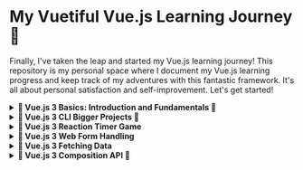 # My Vuetiful Vue.js Learning Journey 🚀

Finally, I've taken the leap and started my Vue.js learning journey! This repository is my personal space where I document my Vue.js learning progress and keep track of my adventures with this fantastic framework. It's all about personal satisfaction and self-improvement. Let's get started!
<details>
  <summary><strong>🚀  Vue.js 3 Basics: Introduction and Fundamentals 🚀</strong></summary>

  ## Introduction
  Welcome to the world of Vue.js! In this section, you'll embark on a journey to explore the fundamental concepts and features of Vue.js, a progressive JavaScript framework. Vue.js is like a magic wand in the realm of web development, empowering you to create dynamic and interactive web applications. Let's dive into the essentials!

## Topics Covered

### Introduction to Vue.js 🌟

Today, you'll take your first step into the enchanting world of Vue.js. You'll discover the foundational principles of Vue.js, a progressive JavaScript framework known for its versatility and ease of use. Get ready to wield the magic wand of web development! ✨

### Setting up Vue.js in a project 🛠️

Before you can work your magic with Vue.js, you need to set up your project. Learn how to integrate Vue.js seamlessly into your application, preparing it for a world of Vue-tiful possibilities. 💪

### Vue.js Instance and Data 🧬

Enter the fascinating realm of Vue instances and data. It's like creating a miniature universe inside your application, where data comes to life. Explore the core concepts that make Vue.js a powerful tool for building interactive web applications. 🪐

### Vue Directives (v-bind, v-model, v-on) 🤖

These directives are your superpowers! With `v-bind`, you can effortlessly bind data to your templates. `v-model` enables two-way data binding, while `v-on` lets you handle events with ease. These essential tools are your secret weapons in Vue.js development. 💥

### Vue Methods 📚

Discover Vue methods, your secret functions that perform actions and calculations within your Vue app. It's like having a Swiss Army knife in your development toolbox. 🧰

### Computed Properties 🔍

Computed properties in Vue.js are your personal math assistants. They automatically recalculate when data changes, providing smart, auto-updating variables. They simplify complex calculations and enhance the interactivity of your app. 🧮

### Conditional Rendering with v-if 🎭

Bring magic to your user interface with conditional rendering using `v-if`. Make elements appear and disappear with the snap of your fingers, creating dynamic and responsive web applications. 🪄

### Looping through Data with v-for 🔄

Organize your data with the power of `v-for`. Create dynamic lists and iterate through data effortlessly, ensuring your web application is as organized as a supercharged to-do list. ✅

### Understanding Triggers 🎯

Dive into triggers and understand how they enhance interactivity in Vue.js. Triggers are like secret buttons that make things happen, adding a touch of magic to your web applications. 🎉
</details>

<details>
  <summary><strong>🚀  Vue.js 3 CLI Bigger Projects 🚀</strong></summary>

  ## Introduction
  In this section, you'll level up your Vue.js skills by tackling larger projects using Vue CLI. You'll explore setting up substantial projects, working with Vue files and templates, using template refs, creating and managing multiple components, understanding the parent-child component relationship, and building a complex component tree.

## Topics Covered

### Installing Node.js

Before diving into Vue.js projects, it's essential to install Node.js, the runtime environment for JavaScript. Node.js allows you to run JavaScript on the server side and provides essential tools for web development.

### Using Vue CLI

Vue CLI is a command-line tool that simplifies setting up and managing Vue.js projects. It provides a structured project template and a wide range of features, making the development process smoother and more efficient.

### Creating a new project walkthrough

Starting a new Vue.js project with Vue CLI is a breeze. This walkthrough will guide you through creating a new project, ensuring a solid foundation for your development journey.

### Working with Vue files and templates

Vue.js projects are centered around components. Understanding how to work with Vue files and templates is crucial. Explore the structuring of Vue components and the creation of dynamic templates for your applications.

### Template refs

Unlock the power of template refs, a feature that allows you to reference and interact with elements in your Vue templates. Learn how to use template refs to access and manipulate elements within your components.

### Creating and managing multiple components

Large projects often require breaking the user interface into smaller, reusable components. Learn how to create and manage multiple components, enabling a more organized and maintainable codebase.

### Understanding the parent and child component relationship

Vue.js follows a hierarchical component structure, where components can be parent or child components. Understanding how parent and child components interact is essential for building complex user interfaces.

### Building a component tree

In Vue.js, components form a tree-like structure. Learn how to build a component tree by composing components and creating a clear hierarchy for your application.

## Styling and Components

- Apply style to a component, affecting not only the component itself but also other components used within it.
- Use the "scoped" attribute to limit styles to a specific component.
- For global CSS styles, create a `global.css` file in the assets folder and import it in your `main.js` file.

## Working with Props

- Props make components more reusable and dynamic.
- Use data binding (`:`) to pass data types other than strings.

## Emitting Custom Events

- Components can emit custom events, allowing you to listen to those events where the component is used.

## Click Event Modifiers

- Enhance the behavior of click events using modifiers like `@click`, `@click.right`, and `@click.self`.

## Slots

- Vue provides various ways to use slots, including template slots and default slots.
- Slots allow you to insert content into a component from the parent component.

## Using Teleport

- Teleport is a feature in Vue that allows you to render content at a different place in the DOM hierarchy.
- It's useful for rendering modals, dialogs, and other dynamic elements in your application.

</details>
<details>
   <summary><strong>🚀  Vue.js 3 Reaction Timer Game</strong></summary>
Welcome to my Vue.js 3 Reaction Timer Game project! In this section, you'll find a brief overview of my journey and the structure of this simple yet fun web application.

## Introduction

This project is a part of my Vue.js learning journey, where I decided to build a small yet engaging game to apply my Vue.js skills. Here's a quick rundown of my journey:

- Created a new Vue.js project using Vue CLI.
- Cleaned the default components and dependencies.
- Developed the game with three primary components:
  - `App.vue`: The main Vue app component responsible for game logic.
  - `Block.vue`: A component representing the flashing block for players to click as quickly as possible.
  - `Result.vue`: A component to display the user's reaction time and rank.
- Utilized Vue.js concepts, including custom events, data binding, and lifecycle hooks.
- Gained insights into Vue.js lifecycle hooks like `mounted`, `updated`, and `unmounted`.
- Used custom events to pass data between components.

So, what's this project all about, and how does it work? Let me break it down for you:

🎮 **The Game**: Imagine a flashy, colorful block that appears on your screen. Your mission, should you choose to accept it, is to click that block as quickly as humanly possible.

⏱️ **Reaction Time**: Every time you click the block, we measure your reaction time. Are you the Flash, or more of a "relaxed and laid-back" kind of superhero?

🥋 **Rank**: Based on your reaction time, you'll receive a rank. Will you be the ultimate "Ninja Fingers" with superhuman reflexes, or perhaps you're more of a "Casual Stroller" through the Vue-tiful world of web development?

Intrigued? Clone this repository and dive into the world of Vue.js, where learning meets fun, and you become a coding ninja in style. Time to unleash your inner superhero and become a Vue-tastic master! 🚀🦸‍♂️

## Video Preview
![Click to watch the video](/reaction-timer/src/assets/Reaction-timer.mp4)

[![Watch the Video](Reaction-timer.mp4)](/reaction-timer/src/assets/Reaction-timer.mp4)



</details>
<details>
   <summary><strong> 🚀 Vue.js 3 Web Form Handling
</strong></summary>

Welcome to my Vue.js 3 Web Form Handling journey! In this section, I'll provide an overview of the progress I made today and the content I added to my mind."
## Introduction

Today's journey was all about working with forms in Vue.js. I began by setting up a new Vue.js project for web form handling using Vue CLI. Here's a quick summary of the key points I learned and the progress I made:

- Created a new Vue.js project with Vue CLI, focusing on web form handling.
- Structured the project and added a component named `SignupForm.vue` to handle user sign-up.
- Implemented two-way data binding using `v-model` to synchronize form input fields with data variables.
- Explored various form input types, including text, password, select boxes, and checkboxes.
- Utilized Vue's event handling, especially the `@keypress` event to capture user input for adding skills.
- Enabled the user to add and remove skills dynamically.
- Added form validation for the password field, requiring a minimum of 6 characters.
- Completed the form submission and provided feedback to the user.

So, what's this project all about? It's about mastering the art of form handling in Vue.js and creating web forms that are both functional and user-friendly. 

### Topics Covered Today

- Inputs
- Select boxes
- Checkboxes
- Handling keyboard events
- Form submission
- Basic form validations
- Adding and removing dynamic skills

It's been a productive day, and I'm excited to continue exploring Vue.js's capabilities.
## Features

### 1. Form Input Handling

🖋️ Learn how to handle form inputs using Vue.js, including two-way data binding and syncing data between input fields and variables.

### 2. Select Boxes and Checkboxes

📦 Explore working with select boxes and checkboxes in forms, allowing users to make choices and selections easily.

### 3. Keyword Events

🔑 Discover how to use event handling to trigger actions based on user input, enhancing the functionality of your forms.

### 4. Form Submission

📤 Learn how to handle form submissions in Vue.js, including preventing default behavior and processing form data.

### 5. Input Validation
🛡️ Explore the basics of input validation to ensure data entered by users meets certain criteria, improving the quality of the data collected.

### 6. Adding and Removing Skills

➕🗑️ Implement a feature that allows users to add and remove skills dynamically, enhancing the user experience.

### 7. Custom Checkbox Selection

📋 Experiment with custom checkbox selection and binding values to variables, providing users with an intuitive interface.

These are some of the features you'll explore in this project as you dive into the world of form handling with Vue.js.


## Branch and Commit Details

- Branch Name: vue-forms-tutorial
- Commit Message: 🚀 Added form input handling and validation in the SignupForm component. Updated README for today's progress.

Time to commit the code and move on to the next steps of my Vue.js learning journey. Stay tuned for more exciting adventures!

  </details>
<details>
   <summary><strong> 🚀 Vue.js 3  Fetching Data
</strong></summary>
Welcome to my Vue.js 3 tutorial journey where I'm documenting my progress in today's session focused on fetching data.

## Overview

In this session, I delved into the following key topics:

- **JSON Server Setup:** Created a local JSON server with a `db.json` file located in a "data" folder. This server acts as our backend to fetch product data.

- **Installing JSON Server:** I installed the JSON server using npm, making it easy to manage my data locally.

- **Fetching Data:** I explored how to fetch data from the JSON server using JavaScript's `fetch` method, connecting my Vue.js application to the database.

- **Conditional Rendering:** Demonstrated conditional rendering techniques for displaying product data. It ensures that my app shows a loading message while data is being fetched and displays the product details once available.

- **Product List Component:** Developed a product list component that showcases product titles, descriptions, and thumbnails, offering a user-friendly interface for navigating products.

- **Product Details Component:** Designed a product details component that includes user-friendly navigation buttons to return to the product list or go forward.

## How to Get Started

To run this project locally, follow these steps:

1. **Start JSON Server:** Before running the Vue.js app, start the JSON server to serve product data. Open your terminal and navigate to your project directory. Then run the following command:
```bash
json-server --watch data/db.json

```


3. **Run Vue.js App:** Open another terminal window, navigate to your project directory, and run the Vue.js application using the following command:
```bash
npm run serve
```

5. Once both JSON Server and the Vue.js app are running, open your web browser and access the Vue app at the specified URL (usually http://localhost:8080/).

This README acts as a personal diary of my Vue.js 3 tutorial progress. It serves to track my learning journey and also shares my insights with others who might find it helpful.

Stay tuned for more exciting Vue.js adventures!

  </details>


<details>
  <summary><strong>🚀  Vue.js 3 Composition API  🚀</strong></summary>
 
## Topics Covered 📚

1. **Getting Started** 🛠️
   - Created a Vue project using Vue CLI.
   - Cleaned up unnecessary files to start fresh.

2. **Template Refs** 🔍
   - Mastered the use of `template refs` for easy DOM manipulation.

3. **Reactive Magic** 🔮
   - Leveraged `refs` for creating dynamic and reactive data.

4. **Refs vs. Reactive** 🔄
   - Compared `refs` and `reactive`, and understood the importance of object-based reactivity.

5. **Computed Brilliance** 🧮
   - Enhanced your app with computed values for dynamic data.

6. **Watching & Reacting** 🧐
   - Delved into `watch` and `watchEffect` for powerful reactivity.

7. **Props in Setup** 🎁
   - Efficiently handled component props within the `setup` function.

8. **Lifecycle in Setup** 🔄
   - Emulated Vue's lifecycle hooks within the `setup` function.

9. **Data Fetching in Setup** 📦
   - Perfected the art of fetching and managing data within the `setup` function.

10. **Reusable Composables** ♻️
    - Created and applied reusable composables for modular code organization.


 </details>
